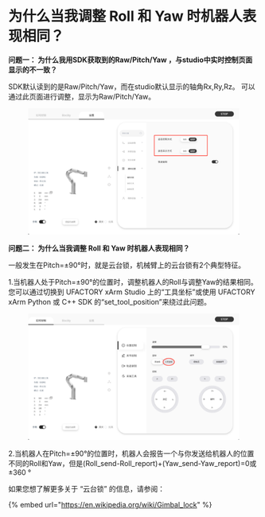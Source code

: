 # 为什么当我调整 Roll 和 Yaw 时机器人表现相同？

**问题一： 为什么我用SDK获取到的Raw/Pitch/Yaw ，与studio中实时控制页面显示的不一致？**

SDK默认读到的是Raw/Pitch/Yaw，而在studio默认显示的轴角Rx,Ry,Rz。 可以通过此页面进行调整，显示为Raw/Pitch/Yaw。

<figure><img src="../.gitbook/assets/图片.png" alt=""><figcaption></figcaption></figure>

**问题二： 为什么当我调整 Roll 和 Yaw 时机器人表现相同？**

一般发生在Pitch=±90°时，就是云台锁，机械臂上的云台锁有2个典型特征。

1.当机器人处于Pitch=±90°的位置时，调整机器人的Roll与调整Yaw的结果相同。 您可以通过切换到 UFACTORY xArm Studio 上的“工具坐标”或使用 UFACTORY xArm Python 或 C++ SDK 的“set\_tool\_position”来绕过此问题。

<figure><img src="../.gitbook/assets/图片 (1).png" alt=""><figcaption></figcaption></figure>

2.当机器人在Pitch=±90°的位置时，机器人会报告一个与你发送给机器人的位置不同的Roll和Yaw，但是(Roll\_send-Roll\_report)+(Yaw\_send-Yaw\_report)=0或±360 °



如果您想了解更多关于 “云台锁” 的信息，请参阅：

{% embed url="https://en.wikipedia.org/wiki/Gimbal_lock" %}



